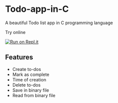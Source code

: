 # Todo-app-in-C
A beautiful Todo list app in C programming language

Try online 

[![Run on Repl.it](https://repl.it/badge/github/ShivamJoker/Todo-app-in-C)](https://repl.it/github/ShivamJoker/Todo-app-in-C)
## Features
+ Create to-dos
+ Mark as complete
+ Time of creation
+ Delete to-dos
+ Save in binary file
+ Read from binary file
